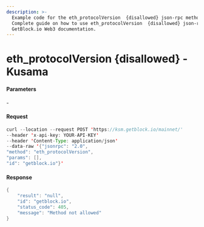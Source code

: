 ```yaml
---
description: >-
  Example code for the eth_protocolVersion  {disallowed} json-rpc method.
  Сomplete guide on how to use eth_protocolVersion  {disallowed} json-rpc in
  GetBlock.io Web3 documentation.
---
```


# eth\_protocolVersion {disallowed} - Kusama

#### Parameters

\-

#### Request

```java
curl --location --request POST 'https://ksm.getblock.io/mainnet/' 
--header 'x-api-key: YOUR-API-KEY' 
--header 'Content-Type: application/json' 
--data-raw '{"jsonrpc": "2.0",
"method": "eth_protocolVersion",
"params": [],
"id": "getblock.io"}'
```

#### Response

```java
{
    "result": "null",
    "id": "getblock.io",
    "status_code": 405,
    "message": "Method not allowed"
}
```
